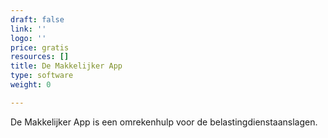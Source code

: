 ```yaml
---
draft: false
link: ''
logo: ''
price: gratis
resources: []
title: De Makkelijker App
type: software
weight: 0

---
```


De Makkelijker App is een omrekenhulp voor de belastingdienstaanslagen.